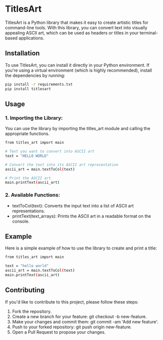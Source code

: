 # TitlesArt

TitlesArt is a Python library that makes it easy to create artistic titles for command-line tools. With this library, you can convert text into visually appealing ASCII art, which can be used as headers or titles in your terminal-based applications.

## Installation

To use TitlesArt, you can install it directly in your Python environment. If you're using a virtual environment (which is highly recommended), install the dependencies by running:

```bash
pip install -r requirements.txt
pip install titlesart
```

## Usage

### 1. Importing the Library:
You can use the library by importing the titles_art module and calling the appropriate functions.
```bash
from titles_art import main

# Text you want to convert into ASCII art
text = "HELLO WORLD"

# Convert the text into its ASCII art representation
ascii_art = main.textToCol(text)

# Print the ASCII art
main.printText(ascii_art)
```

### 2. Available Functions:

- textToCol(text): Converts the input text into a list of ASCII art representations.
- printText(text_arrays): Prints the ASCII art in a readable format on the console.

## Example

Here is a simple example of how to use the library to create and print a title:
```bash
from titles_art import main

text = "hello world"
ascii_art = main.textToCol(text)
main.printText(ascii_art)
```
## Contributing
If you'd like to contribute to this project, please follow these steps:

1. Fork the repository.
2. Create a new branch for your feature: git checkout -b new-feature.
3. Make your changes and commit them: git commit -am 'Add new feature'.
4. Push to your forked repository: git push origin new-feature.
5. Open a Pull Request to propose your changes.
